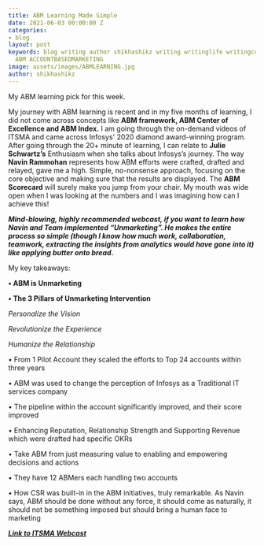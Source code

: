 ```yaml
---
title: ABM Learning Made Simple
date: 2021-06-03 00:00:00 Z
categories:
- blog
layout: post
keywords: blog writing author shikhashikz writing writinglife writingcommunity dailyblogpost
  ABM ACCOUNTBASEDMARKETING
image: assets/images/ABMLEARNING.jpg
author: shikhashikz
---
```


My ABM learning pick for this week.

My journey with ABM learning is recent and in my five months of learning, I did not come across concepts like **ABM framework, ABM Center of Excellence and ABM Index.** I am going through the on-demand videos of ITSMA and came across Infosys' 2020 diamond award-winning program. After going through the 20+ minute of learning, I can relate to **Julie Schwartz’s** Enthusiasm when she talks about Infosys’s journey. The way **Navin Rammohan** represents how ABM efforts were crafted, drafted and relayed, gave me a high. Simple, no-nonsense approach, focusing on the core objective and making sure that the results are displayed. The **ABM Scorecard** will surely make you jump from your chair. My mouth was wide open when I was looking at the numbers and I was imagining how can I achieve this!

***Mind-blowing, highly recommended webcast, if you want to learn how Navin and Team implemented “Unmarketing”. He makes the entire process so simple (though I know how much work, collaboration, teamwork, extracting the insights from analytics would have gone into it) like applying butter onto bread.***

My key takeaways:

**•	ABM is Unmarketing**

**•	The 3 Pillars of Unmarketing Intervention**

*Personalize the Vision*

*Revolutionize the Experience* 

*Humanize the Relationship*

•	From 1 Pilot Account they scaled the efforts to Top 24 accounts within three years

•	ABM was used to change the perception of Infosys as a Traditional IT services company

•	The pipeline within the account significantly improved, and their score improved

•	Enhancing Reputation, Relationship Strength and Supporting Revenue which were drafted had specific OKRs

•	Take ABM from just measuring value to enabling and empowering decisions and actions

•	They have 12 ABMers each handling two accounts

•	How CSR was built-in in the ABM initiatives, truly remarkable. As Navin says, ABM should be done without any force, it should come as naturally, it should not be something imposed but should bring a human face to marketing

***[Link to ITSMA Webcast](https://www.brighttalk.com/webcast/17455/470235)***
